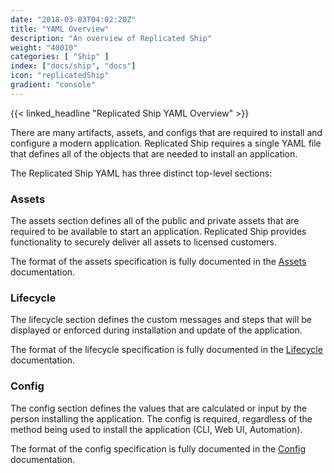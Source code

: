 ```yaml
---
date: "2018-03-03T04:02:20Z"
title: "YAML Overview"
description: "An overview of Replicated Ship"
weight: "40010"
categories: [ "Ship" ]
index: ["docs/ship", "docs"]
icon: "replicatedShip"
gradient: "console"
---
```


{{< linked_headline "Replicated Ship YAML Overview" >}}

There are many artifacts, assets, and configs that are required to install and configure a modern application. Replicated Ship requires a single YAML file that defines all of the objects that are needed to install an application.

The Replicated Ship YAML has three distinct top-level sections:

### Assets
The assets section defines all of the public and private assets that are required to be available to start an application. Replicated Ship provides functionality to securely deliver all assets to licensed customers.

The format of the assets specification is fully documented in the [Assets](../../assets/asset-types) documentation.


### Lifecycle
The lifecycle section defines the custom messages and steps that will be displayed or enforced during installation and update of the application.

The format of the lifecycle specification is fully documented in the [Lifecycle](../../lifecycle/overview) documentation.

### Config
The config section defines the values that are calculated or input by the person installing the application. The config is required, regardless of the method being used to install the application (CLI, Web UI, Automation).

The format of the config specification is fully documented in the [Config](../../config/overview) documentation.
